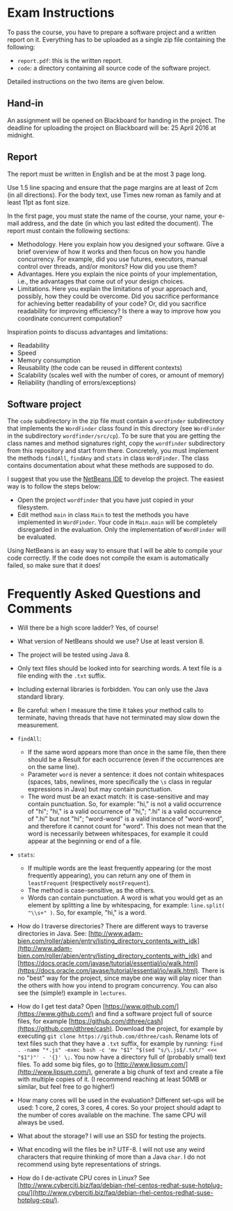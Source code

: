 # Exam Instructions

To pass the course, you have to prepare a software project and a written report
on it. Everything has to be uploaded as a single zip file containing the following:
- `report.pdf`: this is the written report.
- `code`: a directory containing all source code of the software project.

Detailed instructions on the two items are given below.

## Hand-in

An assignment will be opened on Blackboard for handing in the project. The deadline for uploading the project on Blackboard will be: 25 April 2016 at midnight.

## Report

The report must be written in English and be at the most 3 page long.

Use 1.5 line spacing and ensure that the page margins are at least of 2cm (in all directions).
For the body text, use Times new roman as family and at least 11pt as font size.

In the first page, you must state
the name of the course, your name, your e-mail address, and the date (in which
you last edited the document). The report must contain the following sections:
- Methodology. Here you explain how you designed your software. Give a brief
  overview of how it works and then focus on how you handle concurrency.
  For example, did you use futures, executors, manual control over threads,
  and/or monitors? How did you use them?
- Advantages. Here you explain the nice points of your implementation, i.e.,
  the advantages that come out of your design choices.
- Limitations. Here you explain the limitations of your approach and, possibly,
  how they could be overcome. Did you sacrifice performance for achieving better
  readability of your code? Or, did you sacrifice readability for improving
  efficiency? Is there a way to improve how you coordinate concurrent computation?

Inspiration points to discuss advantages and
limitations:
- Readability
- Speed
- Memory consumption
- Reusability (the code can be reused in different contexts)
- Scalability (scales well with the number of cores, or amount of memory)
- Reliability (handling of errors/exceptions)

## Software project

The `code` subdirectory in the zip file must contain a `wordfinder` subdirectory that implements the `WordFinder` class found in this directory (see `WordFinder` in the subdirectory `wordfinder/src/cp`).
To be sure that you are getting the class names and method signatures right, copy the `wordfinder` subdirectory from this repository and start from there. Concretely, you must implement the methods `findAll`, `findAny` and `stats` in class `WordFinder`.
The class contains documentation about what these methods are supposed to do.

I suggest that you use the [NetBeans IDE](https://netbeans.org/) to develop the project. The easiest way is to follow the steps below:
- Open the project `wordfinder` that you have just copied in your filesystem.
- Edit method `main` in class `Main` to test the methods you have implemented in `WordFinder`. Your code in `Main.main` will be completely disregarded in the evaluation. Only the implementation of `WordFinder` will be evaluated.

Using NetBeans is an easy way to ensure that I will be able to compile your code correctly. If the code does not compile the exam is automatically failed, so make sure that it does!


# Frequently Asked Questions and Comments

- Will there be a high score ladder? Yes, of course!

- What version of NetBeans should we use? Use at least version 8.

- The project will be tested using Java 8.

- Only text files should be looked into for searching words.
A text file is a file ending with the `.txt` suffix.

- Including external libraries is forbidden.
You can only use the Java standard library.

- Be careful: when I measure the time it takes your method calls to terminate, having threads that have not terminated may slow down the measurement.

- `findAll`:
  * If the same word appears more than once in the same file, then there should be a Result for each occurrence (even if the occurrences are on the same line).
  * Parameter `word` is never a sentence: it does not contain whitespaces (spaces, tabs, newlines, more specifically the `\s` class in regular expressions in Java) but may contain punctuation.
  * The word must be an exact match: it is case-sensitive and may contain punctuation. So, for example: "hi," is not a valid occurrence of "hi"; "hi," is a valid occurrence of "hi,"; ".hi" is a valid occurrence of ".hi" but not "hi"; "word-word" is a valid instance of "word-word", and therefore it cannot count for "word". This does not mean that the word is necessarily between whitespaces, for example it could appear at the beginning or end of a file.

- `stats`:
  * If multiple words are the least frequently appearing (or the most frequently appearing), you can return any one of them in `leastFrequent` (respectively `mostFrequent`).
  * The method is case-sensitive, as the others.
  * Words can contain punctuation. A word is what you would get as an element by splitting a line by whitespacing, for example: `line.split( "\\s+" )`. So, for example, "hi," is a word.

- How do I traverse directories?
There are different ways to traverse directories in Java. See: [http://www.adam-bien.com/roller/abien/entry/listing_directory_contents_with_jdk](http://www.adam-bien.com/roller/abien/entry/listing_directory_contents_with_jdk) and [https://docs.oracle.com/javase/tutorial/essential/io/walk.html](https://docs.oracle.com/javase/tutorial/essential/io/walk.html). There is no "best" way for the project, since maybe one way will play nicer than the others with how you intend to program concurrency. You can also see the (simple!) example in `lectures`.

- How do I get test data?
Open [https://www.github.com/](https://www.github.com/) and find a software project full of source files, for example [https://github.com/dthree/cash](https://github.com/dthree/cash). Download the project, for example by executing `git clone https://github.com/dthree/cash`. Rename lots of text files such that they have a `.txt` suffix, for example by running: `find . -name "*.js" -exec bash -c 'mv "$1" "$(sed "s/\.js$/.txt/" <<< "$1")"' - '{}' \;`. You now have a directory full of (probably small) text files. To add some big files, go to [http://www.lipsum.com/](http://www.lipsum.com/), generate a big chunk of text and create a file with multiple copies of it. (I recommend reaching at least 50MB or similar, but feel free to go higher!)

- How many cores will be used in the evaluation?
Different set-ups will be used: 1 core, 2 cores, 3 cores, 4 cores. So your project should adapt to the number of cores available on the machine. The same CPU will always be used.

- What about the storage?
I will use an SSD for testing the projects.

- What encoding will the files be in?
UTF-8. I will not use any weird characters that require thinking of more than a Java `char`. I do not recommend using byte representations of strings.

- How do I de-activate CPU cores in Linux?
See [http://www.cyberciti.biz/faq/debian-rhel-centos-redhat-suse-hotplug-cpu/](http://www.cyberciti.biz/faq/debian-rhel-centos-redhat-suse-hotplug-cpu/).
